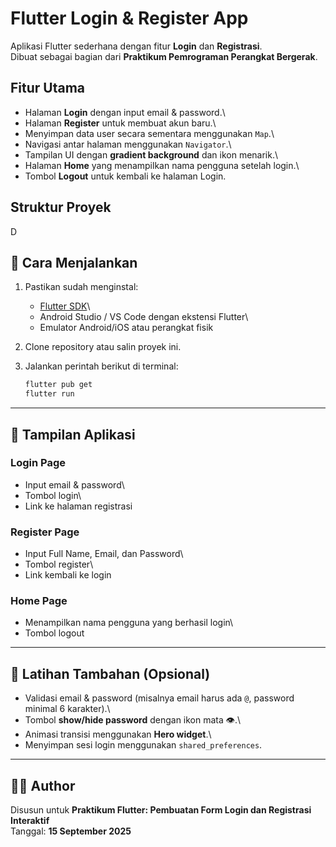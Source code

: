 # Flutter Login & Register App

Aplikasi Flutter sederhana dengan fitur **Login** dan **Registrasi**.\
Dibuat sebagai bagian dari **Praktikum Pemrograman Perangkat Bergerak**.


## Fitur Utama

- Halaman **Login** dengan input email & password.\
- Halaman **Register** untuk membuat akun baru.\
- Menyimpan data user secara sementara menggunakan `Map`.\
- Navigasi antar halaman menggunakan `Navigator`.\
- Tampilan UI dengan **gradient background** dan ikon menarik.\
- Halaman **Home** yang menampilkan nama pengguna setelah login.\
- Tombol **Logout** untuk kembali ke halaman Login.



## Struktur Proyek
D

## 🚀 Cara Menjalankan

1.  Pastikan sudah menginstal:

    -   [Flutter SDK](https://docs.flutter.dev/get-started/install)\
    -   Android Studio / VS Code dengan ekstensi Flutter\
    -   Emulator Android/iOS atau perangkat fisik

2.  Clone repository atau salin proyek ini.

3.  Jalankan perintah berikut di terminal:

    ``` bash
    flutter pub get
    flutter run
    ```

------------------------------------------------------------------------

## 📸 Tampilan Aplikasi

### Login Page

-   Input email & password\
-   Tombol login\
-   Link ke halaman registrasi

### Register Page

-   Input Full Name, Email, dan Password\
-   Tombol register\
-   Link kembali ke login

### Home Page

-   Menampilkan nama pengguna yang berhasil login\
-   Tombol logout

------------------------------------------------------------------------

## 🔧 Latihan Tambahan (Opsional)

-   Validasi email & password (misalnya email harus ada `@`, password
    minimal 6 karakter).\
-   Tombol **show/hide password** dengan ikon mata 👁️.\
-   Animasi transisi menggunakan **Hero widget**.\
-   Menyimpan sesi login menggunakan `shared_preferences`.

------------------------------------------------------------------------

## 👨‍💻 Author

Disusun untuk **Praktikum Flutter: Pembuatan Form Login dan Registrasi
Interaktif**\
Tanggal: **15 September 2025**
